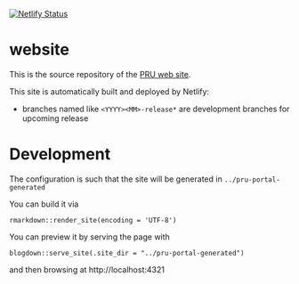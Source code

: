 [![Netlify Status](https://api.netlify.com/api/v1/badges/75c7bf17-7a68-412a-8bb3-e747d528fd11/deploy-status)](https://app.netlify.com/sites/pru-portal/deploys)

# website

This is the source repository of the [PRU web site](https://ansperformance.eu).

This site is automatically built and deployed by Netlify:

* branches named like `<YYYY><MM>-release*` are development branches for upcoming release



# Development

The configuration is such that the site will be generated in
`../pru-portal-generated`

You can build it via

```
rmarkdown::render_site(encoding = 'UTF-8')
```

You can preview it by serving the page with

```
blogdown::serve_site(.site_dir = "../pru-portal-generated")
```

and then browsing at http://localhost:4321



